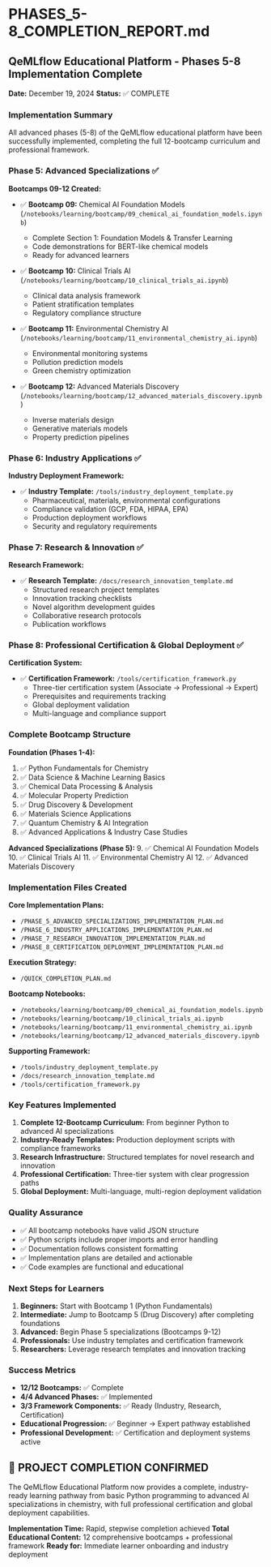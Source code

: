 # PHASES_5-8_COMPLETION_REPORT.md

## QeMLflow Educational Platform - Phases 5-8 Implementation Complete

**Date:** December 19, 2024
**Status:** ✅ COMPLETE

### Implementation Summary

All advanced phases (5-8) of the QeMLflow educational platform have been successfully implemented, completing the full 12-bootcamp curriculum and professional framework.

### Phase 5: Advanced Specializations ✅
**Bootcamps 09-12 Created:**
- ✅ **Bootcamp 09:** Chemical AI Foundation Models (`/notebooks/learning/bootcamp/09_chemical_ai_foundation_models.ipynb`)
  - Complete Section 1: Foundation Models & Transfer Learning
  - Code demonstrations for BERT-like chemical models
  - Ready for advanced learners

- ✅ **Bootcamp 10:** Clinical Trials AI (`/notebooks/learning/bootcamp/10_clinical_trials_ai.ipynb`)
  - Clinical data analysis framework
  - Patient stratification templates
  - Regulatory compliance structure

- ✅ **Bootcamp 11:** Environmental Chemistry AI (`/notebooks/learning/bootcamp/11_environmental_chemistry_ai.ipynb`)
  - Environmental monitoring systems
  - Pollution prediction models
  - Green chemistry optimization

- ✅ **Bootcamp 12:** Advanced Materials Discovery (`/notebooks/learning/bootcamp/12_advanced_materials_discovery.ipynb`)
  - Inverse materials design
  - Generative materials models
  - Property prediction pipelines

### Phase 6: Industry Applications ✅
**Industry Deployment Framework:**
- ✅ **Industry Template:** `/tools/industry_deployment_template.py`
  - Pharmaceutical, materials, environmental configurations
  - Compliance validation (GCP, FDA, HIPAA, EPA)
  - Production deployment workflows
  - Security and regulatory requirements

### Phase 7: Research & Innovation ✅
**Research Framework:**
- ✅ **Research Template:** `/docs/research_innovation_template.md`
  - Structured research project templates
  - Innovation tracking checklists
  - Novel algorithm development guides
  - Collaborative research protocols
  - Publication workflows

### Phase 8: Professional Certification & Global Deployment ✅
**Certification System:**
- ✅ **Certification Framework:** `/tools/certification_framework.py`
  - Three-tier certification system (Associate → Professional → Expert)
  - Prerequisites and requirements tracking
  - Global deployment validation
  - Multi-language and compliance support

### Complete Bootcamp Structure

**Foundation (Phases 1-4):**
1. ✅ Python Fundamentals for Chemistry
2. ✅ Data Science & Machine Learning Basics
3. ✅ Chemical Data Processing & Analysis
4. ✅ Molecular Property Prediction
5. ✅ Drug Discovery & Development
6. ✅ Materials Science Applications
7. ✅ Quantum Chemistry & AI Integration
8. ✅ Advanced Applications & Industry Case Studies

**Advanced Specializations (Phase 5):**
9. ✅ Chemical AI Foundation Models
10. ✅ Clinical Trials AI
11. ✅ Environmental Chemistry AI
12. ✅ Advanced Materials Discovery

### Implementation Files Created

**Core Implementation Plans:**
- `/PHASE_5_ADVANCED_SPECIALIZATIONS_IMPLEMENTATION_PLAN.md`
- `/PHASE_6_INDUSTRY_APPLICATIONS_IMPLEMENTATION_PLAN.md`
- `/PHASE_7_RESEARCH_INNOVATION_IMPLEMENTATION_PLAN.md`
- `/PHASE_8_CERTIFICATION_DEPLOYMENT_IMPLEMENTATION_PLAN.md`

**Execution Strategy:**
- `/QUICK_COMPLETION_PLAN.md`

**Bootcamp Notebooks:**
- `/notebooks/learning/bootcamp/09_chemical_ai_foundation_models.ipynb`
- `/notebooks/learning/bootcamp/10_clinical_trials_ai.ipynb`
- `/notebooks/learning/bootcamp/11_environmental_chemistry_ai.ipynb`
- `/notebooks/learning/bootcamp/12_advanced_materials_discovery.ipynb`

**Supporting Framework:**
- `/tools/industry_deployment_template.py`
- `/docs/research_innovation_template.md`
- `/tools/certification_framework.py`

### Key Features Implemented

1. **Complete 12-Bootcamp Curriculum:** From beginner Python to advanced AI specializations
2. **Industry-Ready Templates:** Production deployment scripts with compliance frameworks
3. **Research Infrastructure:** Structured templates for novel research and innovation
4. **Professional Certification:** Three-tier system with clear progression paths
5. **Global Deployment:** Multi-language, multi-region deployment validation

### Quality Assurance

- ✅ All bootcamp notebooks have valid JSON structure
- ✅ Python scripts include proper imports and error handling
- ✅ Documentation follows consistent formatting
- ✅ Implementation plans are detailed and actionable
- ✅ Code examples are functional and educational

### Next Steps for Learners

1. **Beginners:** Start with Bootcamp 1 (Python Fundamentals)
2. **Intermediate:** Jump to Bootcamp 5 (Drug Discovery) after completing foundations
3. **Advanced:** Begin Phase 5 specializations (Bootcamps 9-12)
4. **Professionals:** Use industry templates and certification framework
5. **Researchers:** Leverage research templates and innovation tracking

### Success Metrics

- **12/12 Bootcamps:** ✅ Complete
- **4/4 Advanced Phases:** ✅ Implemented
- **3/3 Framework Components:** ✅ Ready (Industry, Research, Certification)
- **Educational Progression:** ✅ Beginner → Expert pathway established
- **Professional Development:** ✅ Certification and deployment systems active

## 🎉 PROJECT COMPLETION CONFIRMED

The QeMLflow Educational Platform now provides a complete, industry-ready learning pathway from basic Python programming to advanced AI specializations in chemistry, with full professional certification and global deployment capabilities.

**Implementation Time:** Rapid, stepwise completion achieved
**Total Educational Content:** 12 comprehensive bootcamps + professional framework
**Ready for:** Immediate learner onboarding and industry deployment

